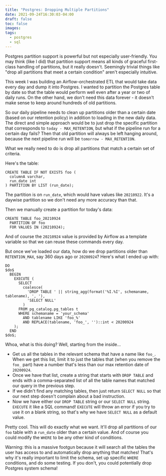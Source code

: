 ```yaml
---
title: "Postgres: Dropping Multiple Partitions"
date: 2021-09-24T16:30:03-04:00
draft: false
toc: false
images:
tags: 
  - postgres
  - sql
---
```


Postgres partition support is powerful but not especially user-friendly. You may think (like I did) that partition support means all kinds of graceful first-class handling of partitions, but it really doesn't. Seemingly trivial things like "drop all partitions that meet a certain condition" aren't especially intuitive.

This week I was building an Airflow-orchestrated ETL that would take data every day and dump it into Postgres. I wanted to partition the Postgres table by date so that the table would perform well even after a year or two of daily runs. On the other hand, we don't need this data forever -  it doesn't make sense to keep around hundreds of old partitions. 

So our daily pipeline needs to clean up partitions older than a certain date (based on our retention policy) in addition to loading in the new daily data. The direct and simple approach would be to just drop the specific partition that corresponds to `today - MAX_RETENTION`, but what if the pipeline run for a certain day fails? Then that old partition will always be left hanging around, because the next pipeline run will be `tomorrow - MAX_RETENTION`.

What we really need to do is drop all partitions that match a certain set of criteria.

Here's the table:

```
CREATE TABLE IF NOT EXISTS foo (
  columnA varchar,
  run_date int
) PARTITION BY LIST (run_date);
```

The partition is on `run_date`, which would have values like `20210922`. It's a daywise partition so we don't need any more accuracy than that.

Then we manually create a partition for today's data:

```
CREATE TABLE foo_20210924
  PARTITION OF foo
  FOR VALUES IN (20210924);
```

And of course the `20210924` value is provided by Airflow as a template variable so that we can reuse these commands every day.

But once we've loaded our data, how do we drop partitions older than `RETENTION_MAX`, say 360 days ago or `20200924`? Here's what I ended up with:

```
DO
$do$
  BEGIN
    EXECUTE (
      SELECT
        coalesce(
          'DROP TABLE ' || string_agg(format('%I.%I', schemaname, tablename), ', '),
          'SELECT NULL'
        )
      FROM pg_catalog.pg_tables t
      WHERE schemaname = 'your_schema'
        AND tablename LIKE 'foo_%'
        AND REPLACE(tablename, 'foo_', '')::int < 20200924
    );
  END
$do$;
```

Whoa, what is this doing? Well, starting from the inside...

- Get us all the tables in the relevant schema that have a name like `foo_`. When we get this list, limit it to just the tables that (when you remove the `foo_` part) have a number that's less than our max retention date of `20200924`.
- Once we have that list, create a string that starts with `DROP TABLE` and ends with a comma-separated list of all the table names that matched our query in the previous step.
- If we didn't find any matching tables, then just return `SELECT NULL` so that our next step doesn't complain about a bad instruction.
- Now we have either our `DROP TABLE` string or our `SELECT NULL` string. `EXECUTE` it like a SQL command! `EXECUTE` will throw an error if you try to use it on a blank string, so that's why we have `SELECT NULL` as a default value.

Pretty cool. This will do exactly what we want. It'll drop all partitions of our `foo` table with a `run_date` older than a certain value. And of course you could modify the `WHERE` to be any other kind of conditions.

Warning: this is a massive footgun because it will search all the tables the user has access to and automatically drop anything that matches! That's why it's really important to limit the schema, set up specific `WHERE` conditions, and do some testing. If you don't, you could potentially drop Postgres system schema!